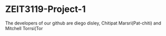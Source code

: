 # ZEIT3119-Project-1
The developers of our github are diego disley, Chitipat Marsri(Pat-chiti) and Mitchell Torrsi(Tor
